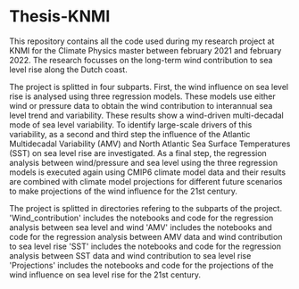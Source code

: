 # Thesis-KNMI
This repository contains all the code used during my research project at KNMI for the Climate Physics master between february 2021 and february 2022. The research focusses on the long-term wind contribution to sea level rise along the Dutch coast. 

The project is splitted in four subparts. First, the wind influence on sea level rise is analysed using three regression models. 
These models use either wind or pressure data to obtain the wind contribution to interannual sea level trend and variability.
These results show a wind-driven multi-decadal mode of sea level variability. To identify large-scale drivers of this variability, as a second and third step the influence of the Atlantic Multidecadal Variability (AMV) and North Atlantic Sea Surface Temperatures (SST) on sea level rise are investigated.
As a final step, the regression analysis between wind/pressure and sea level using the three regression models is executed again using CMIP6 climate model data and their results are combined with climate model projections for different future scenarios to make projections of the wind influence for the 21st century.


The project is splitted in directories refering to the subparts of the project.
'Wind_contribution' includes the notebooks and code for the regression analysis between sea level and wind
'AMV'  includes the notebooks and code for the regression analysis between AMV data and wind contribution to sea level rise
'SST'  includes the notebooks and code for the regression analysis between SST data and wind contribution to sea level rise
'Projections' includes the notebooks and code for the projections of the wind influence on sea level rise for the 21st century.

